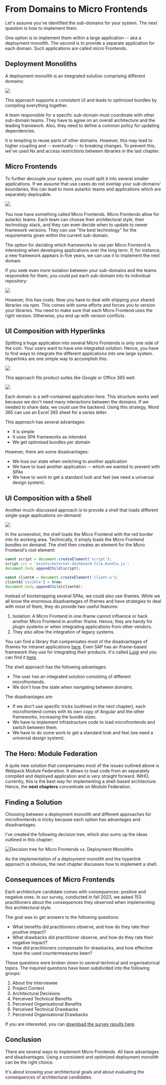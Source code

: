 # From Domains to Micro Frontends

Let's assume you've identified the sub-domains for your system. The next question is how to implement them.

One option is to implement them within a large application -- aka a deployment monolith. The second is to provide a separate application for each domain. Such applications are called micro Frontends.

## Deployment Monoliths

A deployment monolith is an integrated solution comprising different domains:

![](images/02.png)

This approach supports a consistent UI and leads to optimized bundles by compiling everything together.

A team responsible for a specific sub-domain must coordinate with other sub-domain teams. They have to agree on an overall architecture and the leading framework. Also, they need to define a common policy for updating dependencies. 

It is tempting to reuse parts of other domains. However, this may lead to higher coupling and -- eventually -- to breaking changes. To prevent this, we've used Nx and access restrictions between libraries in the last chapter.

## Micro Frontends

To further decouple your system, you could split it into several smaller applications. If we assume that use cases do not overlap your sub-domains' boundaries, this can lead to more autarkic teams and applications which are separately deployable.

![](images/03.png).

You now have something called Micro Frontends. Micro Frontends allow for autarkic teams: Each team can choose their architectural style, their technology stack, and they can even decide when to update to newer framework versions. They can use "the best technology" for the requirements given within the current sub-domain.  

The option for deciding which frameworks to use per Micro Frontend is interesting when developing applications over the long term. If, for instance, a new framework appears in five years, we can use it to implement the next domain.

If you seek even more isolation between your sub-domains and the teams responsible for them, you could put each sub-domain into its individual  repository:

![](images/04.png)

However, this has costs. Now you have to deal with shipping your shared libraries via npm. This comes with some efforts and forces you to version your libraries. You need to make sure that each Micro Frontend uses the right version. Otherwise, you end up with version conflicts. 

## UI Composition with Hyperlinks

Splitting a huge application into several Micro Frontends is only one side of the coin. Your users want to have one integrated solution. Hence, you have to find ways to integrate the different applications into one large system. Hyperlinks are one simple way to accomplish this:

![](images/05.png)

This approach fits product suites like Google or Office 365 well:

![](images/word.png)

Each domain is a self-contained application here. This structure works well because we don't need many interactions between the domains. If we needed to share data, we could use the backend. Using this strategy, Word 365 can use an Excel 365 sheet for a series letter. 

This approach has several advantages:

- It is simple
- It uses SPA frameworks as intended
- We get optimised bundles per domain

However, there are some disadvantages:

- We lose our state when switching to another application
- We have to load another application -- which we wanted to prevent with SPAs
- We have to work to get a standard look and feel (we need a universal design system).

## UI Composition with a Shell

Another much-discussed approach is to provide a shell that loads different single-page applications on-demand:

![](images/case-study-01.png)

In the screenshot, the shell loads the Micro Frontend with the red border into its working area. Technically, it simply loads the Micro Frontend bundles on demand. The shell then creates an element for the Micro Frontend's root element:

```javascript
const script = document.createElement('script');
script.src = 'assets/external-dashboard-tile.bundle.js';
document.body.appendChild(script);

const clientA = document.createElement('client-a');
clientA['visible'] = true;
document.body.appendChild(clientA);
```

Instead of bootstrapping several SPAs, we could also use iframes. While we all know the enormous disadvantages of iframes and have strategies to deal with most of them, they do provide two useful features:

1. Isolation: A Micro Frontend in one iframe cannot influence or hack another Micro Frontend in another iframe. Hence, they are handy for plugin systems or when integrating applications from other vendors. 
2. They also allow the integration of legacy systems.

You can find a library that compensates most of the disadvantages of iframes for intranet applications [here](https://www.npmjs.com/package/@microfrontend/common). Even SAP has an iframe-based framework they use for integrating their products. It's called [Luigi](https://github.com/SAP/luigi) and you can find it [here](https://github.com/SAP/luigi).

The shell approach has the following advantages:

- The user has an integrated solution consisting of different microfrontends.
- We don't lose the state when navigating between domains.

The disadvantages are:

- If we don't use specific tricks (outlined in the next chapter), each microfrontend comes with its own copy of Angular and the other frameworks, increasing the bundle sizes.
- We have to implement infrastructure code to load microfrontends and switch between them.
- We have to do some work to get a standard look and feel (we need a universal design system).

## The Hero: Module Federation

A quite new solution that compensates most of the issues outlined above is Webpack Module Federation. It allows to load code from an separately compiled and deployed application and is very straight forward. IMHO, currently, this is the best way for implementing a shell-based architecture. Hence, the **next chapters** concentrate on Module Federation. 

## Finding a Solution

Choosing between a deployment monolith and different approaches for microfrontends is tricky because each option has advantages and disadvantages.

I've created the following decision tree, which also sums up the ideas outlined in this chapter:

![Decision tree for Micro Frontends vs. Deployment Monoliths](images/decision-tree.png)

As the implementation of a deployment monolith and the hyperlink approach is obvious, the next chapter discusses how to implement a shell.

## Consequences of Micro Frontends 

Each architecture candidate comes with consequences: positive and negative ones. In our survey, conducted in fall 2023, we asked 153 practitioners about the consequences they observed when implementing this architectural style.

The goal was to get answers to the following questions:

- What benefits did practitioners observe, and how do they rate their positive impact?
- What drawbacks did practitioner observe, and how do they rate their negative impact?
- How did practitioners compensate for drawbacks, and how effective have the used countermeasures been?

These questions were broken down to several technical and organisatorical topics. The inquired questions have been subdivided into the following groups:

1. About the Interviewee
2. Project Context
3. Architectural Decisions
4. Perceived Technical Benefits
5. Perceived Organisational Benefits
6. Perceived Technical Drawbacks
7. Perceived Organisational Drawbacks

If you are interested, you can [download the survey results here](https://www.angulararchitects.io/wp-content/uploads/2023/12/report.pdf).

## Conclusion

There are several ways to implement Micro Frontends. All have advantages and disadvantages. Using a consistent and optimized deployment monolith can be the right choice.

It's about knowing your architectural goals and about evaluating the consequences of architectural candidates. 

